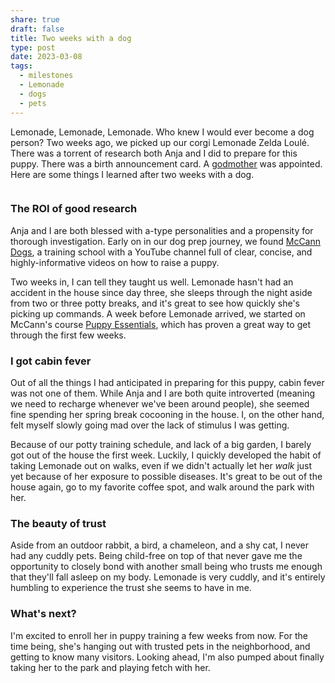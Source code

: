 ```yaml
---
share: true
draft: false
title: Two weeks with a dog
type: post
date: 2023-03-08
tags:
  - milestones
  - Lemonade
  - dogs
  - pets
---
```


Lemonade, Lemonade, Lemonade. Who knew I would ever become a dog person? Two weeks ago, we picked up our corgi Lemonade Zelda Loulé. There was a torrent of research both Anja and I did to prepare for this puppy. There was a birth announcement card. A [godmother](https://www.anneliewambeek.com/) was appointed. Here are some things I learned after two weeks with a dog.

<div class="breakout">
    <div class="breakout-content">
        <div class="row">
            <div class="col-4">
                <img src="https://res.cloudinary.com/dbi2zounq/image/upload/v1678364666/Lemonade/lemonade-1_ezwubo.jpg" alt="" />
            </div>
            <div class="col-4">
                <img src="https://res.cloudinary.com/dbi2zounq/image/upload/v1678364666/Lemonade/lemonade-2_xs9fwa.jpg" alt="" />
            </div>
            <div class="col-4">
                <img src="https://res.cloudinary.com/dbi2zounq/image/upload/v1678364666/Lemonade/lemonade-3_xaodoy.jpg" alt="" />
            </div>
        </div>
    </div>
</div>


### The ROI of good research
Anja and I are both blessed with a-type personalities and a propensity for thorough investigation. Early on in our dog prep journey, we found [McCann Dogs](https://www.youtube.com/@McCannDogs), a training school with a YouTube channel full of clear, concise, and highly-informative videos on how to raise a puppy.

Two weeks in, I can tell they taught us well. Lemonade hasn't had an accident in the house since day three, she sleeps through the night aside from two or three potty breaks, and it's great to see how quickly she's picking up commands. A week before Lemonade arrived, we started on McCann's course [Puppy Essentials](https://mydogcan.mccanndogs.com/courses/puppy-essentials), which has proven a great way to get through the first few weeks.

### I got cabin fever
Out of all the things I had anticipated in preparing for this puppy, cabin fever was not one of them. While Anja and I are both quite introverted (meaning we need to recharge whenever we've been around people), she seemed fine spending her spring break cocooning in the house. I, on the other hand, felt myself slowly going mad over the lack of stimulus I was getting.

Because of our potty training schedule, and lack of a big garden, I barely got out of the house the first week. Luckily, I quickly developed the habit of taking Lemonade out on walks, even if we didn't actually let her _walk_ just yet because of her exposure to possible diseases. It's great to be out of the house again, go to my favorite coffee spot, and walk around the park with her.

### The beauty of trust
Aside from an outdoor rabbit, a bird, a chameleon, and a shy cat, I never had any cuddly pets. Being child-free on top of that never gave me the opportunity to closely bond with another small being who trusts me enough that they'll fall asleep on my body. Lemonade is very cuddly, and it's entirely humbling to experience the trust she seems to have in me.

### What's next?
I'm excited to enroll her in puppy training a few weeks from now. For the time being, she's hanging out with trusted pets in the neighborhood, and getting to know many visitors. Looking ahead, I'm also pumped about finally taking her to the park and playing fetch with her.